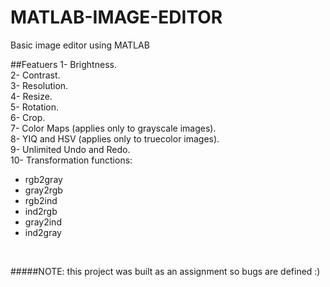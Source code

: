 # MATLAB-IMAGE-EDITOR
Basic image editor using MATLAB 

##Featuers 
1- Brightness.<br>
2- Contrast.<br>
3- Resolution.<br>
4- Resize.<br>
5- Rotation.<br>
6- Crop.<br>
7- Color Maps (applies only to grayscale images).<br>
8- YIQ and HSV (applies only to truecolor images).<br>
9- Unlimited Undo and Redo.<br>
10- Transformation functions:
  - rgb2gray
  - gray2rgb
  - rgb2ind
  - ind2rgb
  - gray2ind
  - ind2gray
<br>

#####NOTE: this project was built as an assignment so bugs are defined :) 

